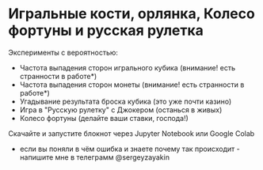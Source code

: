 # Игральные кости, орлянка, Колесо фортуны и русская рулетка   
Эксперименты с вероятностью:
* Частота выпадения сторон игрального кубика (внимание! есть странности в работе*)   
* Частота выпадения сторон монеты (внимание! есть странности в работе*)     
* Угадывание результата броска кубика (это уже почти казино)   
* Игра в "Русскую рулетку" с Джокером (останься в живых)   
* Колесо фортуны (делайте ваши ставки, господа!)      
    
Скачайте и запустите блокнот через Jupyter Notebook или Google Colab    
* если вы поняли в чём ошибка и знаете почему так происходит - напишите мне в телеграмм @sergeyzayakin
